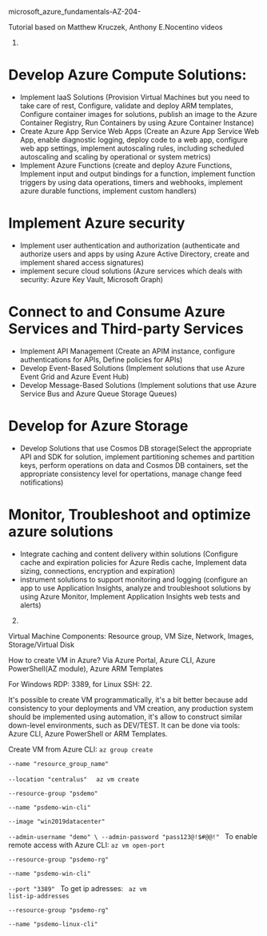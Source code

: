 microsoft_azure_fundamentals-AZ-204-

Tutorial based on Matthew Kruczek, Anthony E.Nocentino videos

1. 
# Develop Azure Compute Solutions:
* Implement IaaS Solutions (Provision Virtual Machines but you need to take care of rest, Configure, validate and deploy ARM templates, Configure container images for solutions, publish an image to the Azure Container Registry, Run Containers by using Azure Container Instance)
* Create Azure App Service Web Apps (Create an Azure App Service Web App, enable diagnostic logging, deploy code to a web app, configure web app settings, implement autoscaling rules, including scheduled autoscaling and scaling by operational or system metrics)
* Implement Azure Functions (create and deploy Azure Functions, Implement input and output bindings for a function, implement function triggers by using data operations, timers and webhooks, implement azure durable functions, implement custom handlers)

# Implement Azure security
* Implement user authentication and authorization (authenticate and authorize users and apps by using Azure Active Directory, create and implement shared access signatures)
* implement secure cloud solutions (Azure services which deals with security: Azure Key Vault, Microsoft Graph)

# Connect to and Consume Azure Services and Third-party Services
* Implement API Management (Create an APIM instance, configure authentications for APIs, Define policies for APIs)
* Develop Event-Based Solutions (Implement solutions that use Azure Event Grid and Azure Event Hub)
* Develop Message-Based Solutions (Implement solutions that use Azure Service Bus and Azure Queue Storage Queues)

# Develop for Azure Storage
* Develop Solutions that use Cosmos DB storage(Select the appropriate API and SDK for solution, implement partitioning schemes and partition keys, perform operations on data and Cosmos DB containers, set the appropriate consistency level for opertations, manage change feed notifications)

# Monitor, Troubleshoot and optimize azure solutions
* Integrate caching and content delivery within solutions (Configure cache and expiration policies for Azure Redis cache, Implement data sizing, connections, encryption and expiration)
* instrument solutions to support monitoring and logging (configure an app to use Application Insights, analyze and troubleshoot solutions by using Azure Monitor, Implement Application Insights web tests and alerts)

2. 
Virtual Machine Components: Resource group, VM Size, Network, Images, Storage/Virtual Disk

How to create VM in Azure? Via Azure Portal, Azure CLI, Azure PowerShell(AZ module), Azure ARM Templates

For Windows RDP: 3389, for Linux SSH: 22.

It's possible to create VM programmatically, it's a bit better because add consistency to your deployments and VM creation, any production system should be implemented using automation, it's allow to construct similar down-level environments, such as DEV/TEST. It can be done via tools: Azure CLI, Azure PowerShell or ARM Templates.

Create VM from Azure CLI:
<code>az group create \
  --name "resource_group_name" \
  --location "centralus"
  </code>
  <code>
az vm create \
  --resource-group "psdemo" \
  --name "psdemo-win-cli" \
  --image "win2019datacenter" \
  --admin-username "demo" \ 
  --admin-password "pass123@!$#@@!"
  </code>
To enable remote access with Azure CLI:
<code>az vm open-port \
  --resource-group "psdemo-rg" \
  --name "psdemo-win-cli" \
  --port "3389"
  </code>
To get ip adresses:
<code>
az vm list-ip-addresses \
  --resource-group "psdemo-rg" \
  --name "psdemo-linux-cli"
</code>
